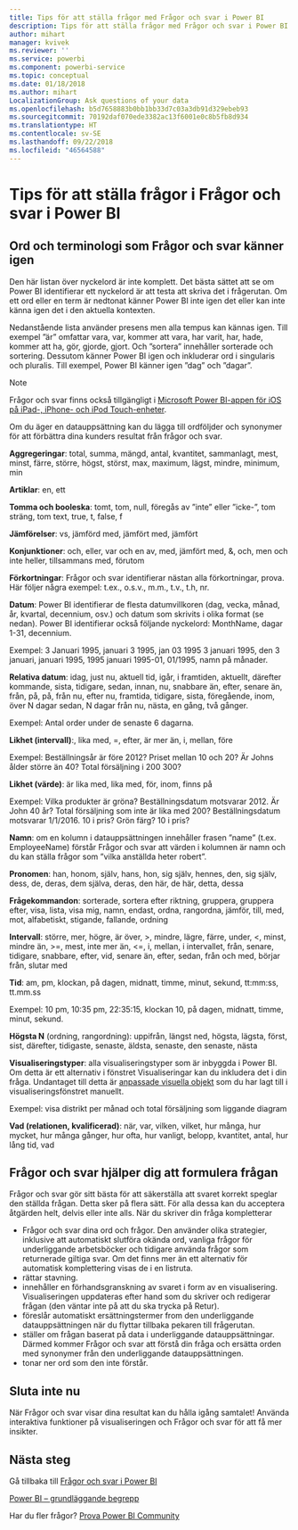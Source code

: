 ```yaml
---
title: Tips för att ställa frågor med Frågor och svar i Power BI
description: Tips för att ställa frågor med Frågor och svar i Power BI
author: mihart
manager: kvivek
ms.reviewer: ''
ms.service: powerbi
ms.component: powerbi-service
ms.topic: conceptual
ms.date: 01/18/2018
ms.author: mihart
LocalizationGroup: Ask questions of your data
ms.openlocfilehash: b5d7658883b0bb1bb33d7c03a3db91d329ebeb93
ms.sourcegitcommit: 70192daf070ede3382ac13f6001e0c8b5fb8d934
ms.translationtype: HT
ms.contentlocale: sv-SE
ms.lasthandoff: 09/22/2018
ms.locfileid: "46564588"
---
```

# <a name="tips-for-asking-questions-in-power-bi-qa"></a>Tips för att ställa frågor i Frågor och svar i Power BI
## <a name="words-and-terminology-that-qa-recognizes"></a>Ord och terminologi som Frågor och svar känner igen
Den här listan över nyckelord är inte komplett.  Det bästa sättet att se om Power BI identifierar ett nyckelord är att testa att skriva det i frågerutan.  Om ett ord eller en term är nedtonat känner Power BI inte igen det eller kan inte känna igen det i den aktuella kontexten.

Nedanstående lista använder presens men alla tempus kan kännas igen. Till exempel ”är” omfattar vara, var, kommer att vara, har varit, har, hade, kommer att ha, gör, gjorde, gjort.  Och ”sortera” innehåller sorterade och sortering.  Dessutom känner Power BI igen och inkluderar ord i singularis och pluralis. Till exempel, Power BI känner igen ”dag” och ”dagar”.

> [!NOTE]
> Frågor och svar finns också tillgängligt i [Microsoft Power BI-appen för iOS på iPad-, iPhone- och iPod Touch-enheter](mobile/mobile-apps-ios-qna.md).
> 
> 

Om du äger en datauppsättning kan du lägga till ordföljder och synonymer för att förbättra dina kunders resultat från frågor och svar.

**Aggregeringar**: total, summa, mängd, antal, kvantitet, sammanlagt, mest, minst, färre, större, högst, störst, max, maximum, lägst, mindre, minimum, min

**Artiklar**: en, ett

**Tomma och booleska**: tomt, tom, null, föregås av ”inte” eller ”icke-”, tom sträng, tom text, true, t, false, f

**Jämförelser**: vs, jämförd med, jämfört med, jämfört

**Konjunktioner**: och, eller, var och en av, med, jämfört med, &, och, men och inte heller, tillsammans med, förutom

**Förkortningar**: Frågor och svar identifierar nästan alla förkortningar, prova.  Här följer några exempel: t.ex., o.s.v., m.m., t.v., t.h, nr.

**Datum**: Power BI identifierar de flesta datumvillkoren (dag, vecka, månad, år, kvartal, decennium, osv.) och datum som skrivits i olika format (se nedan). Power BI identifierar också följande nyckelord: MonthName, dagar 1-31, decennium.

Exempel: 3 Januari 1995, januari 3 1995, jan 03 1995 3 januari 1995, den 3 januari, januari 1995, 1995 januari 1995-01, 01/1995, namn på månader.

**Relativa datum**: idag, just nu, aktuell tid, igår, i framtiden, aktuellt, därefter kommande, sista, tidigare, sedan, innan, nu, snabbare än, efter, senare än, från, på, på, från nu, efter nu, framtida, tidigare, sista, föregående, inom, över N dagar sedan, N dagar från nu, nästa, en gång, två gånger.

Exempel: Antal order under de senaste 6 dagarna.

**Likhet (intervall)**:, lika med, =, efter, är mer än, i, mellan, före

Exempel: Beställningsår är före 2012? Priset mellan 10 och 20? Är Johns ålder större än 40? Total försäljning i 200 300?

**Likhet (värde)**: är lika med, lika med, för, inom, finns på

Exempel: Vilka produkter är gröna? Beställningsdatum motsvarar 2012. Är John 40 år? Total försäljning som inte är lika med 200? Beställningsdatum motsvarar 1/1/2016. 10 i pris? Grön färg? 10 i pris?

**Namn**: om en kolumn i datauppsättningen innehåller frasen ”name” (t.ex. EmployeeName) förstår Frågor och svar att värden i kolumnen är namn och du kan ställa frågor som ”vilka anställda heter robert”.

**Pronomen**: han, honom, själv, hans, hon, sig själv, hennes, den, sig själv, dess, de, deras, dem själva, deras, den här, de här, detta, dessa

**Frågekommandon**: sorterade, sortera efter riktning, gruppera, gruppera efter, visa, lista, visa mig, namn, endast, ordna, rangordna, jämför, till, med, mot, alfabetiskt, stigande, fallande, ordning

**Intervall**: större, mer, högre, är över, >, mindre, lägre, färre, under, <, minst, mindre än, >=, mest, inte mer än, <=, i, mellan, i intervallet, från, senare, tidigare, snabbare, efter, vid, senare än, efter, sedan, från och med, börjar från, slutar med

**Tid**: am, pm, klockan, på dagen, midnatt, timme, minut, sekund, tt:mm:ss, tt.mm.ss

Exempel: 10 pm, 10:35 pm, 22:35:15, klockan 10, på dagen, midnatt, timme, minut, sekund.

**Högsta N** (ordning, rangordning): uppifrån, längst ned, högsta, lägsta, först, sist, därefter, tidigaste, senaste, äldsta, senaste, den senaste, nästa

**Visualiseringstyper**: alla visualiseringstyper som är inbyggda i Power BI.  Om detta är ett alternativ i fönstret Visualiseringar kan du inkludera det i din fråga.  Undantaget till detta är [anpassade visuella objekt](../power-bi-custom-visuals.md) som du har lagt till i visualiseringsfönstret manuellt.

Exempel: visa distrikt per månad och total försäljning som liggande diagram

**Vad (relationen, kvalificerad)**: när, var, vilken, vilket, hur många, hur mycket, hur många gånger, hur ofta, hur vanligt, belopp, kvantitet, antal, hur lång tid, vad

## <a name="qa-helps-you-phrase-the-question"></a>Frågor och svar hjälper dig att formulera frågan
Frågor och svar gör sitt bästa för att säkerställa att svaret korrekt speglar den ställda frågan. Detta sker på flera sätt. För alla dessa kan du acceptera åtgärden helt, delvis eller inte alls. När du skriver din fråga kompletterar

* Frågor och svar dina ord och frågor. Den använder olika strategier, inklusive att automatiskt slutföra okända ord, vanliga frågor för underliggande arbetsböcker och tidigare använda frågor som returnerade giltiga svar. Om det finns mer än ett alternativ för automatisk komplettering visas de i en listruta.
* rättar stavning.
* innehåller en förhandsgranskning av svaret i form av en visualisering. Visualiseringen uppdateras efter hand som du skriver och redigerar frågan (den väntar inte på att du ska trycka på Retur).
* föreslår automatiskt ersättningstermer from den underliggande datauppsättningen när du flyttar tillbaka pekaren till frågerutan.
* ställer om frågan baserat på data i underliggande datauppsättningar. Därmed kommer Frågor och svar att förstå din fråga och ersätta orden med synonymer från den underliggande datauppsättningen.
* tonar ner ord som den inte förstår.

## <a name="dont-stop-now"></a>Sluta inte nu
När Frågor och svar visar dina resultat kan du hålla igång samtalet! Använda interaktiva funktioner på visualiseringen och Frågor och svar för att få mer insikter.

## <a name="next-steps"></a>Nästa steg
Gå tillbaka till [Frågor och svar i Power BI](end-user-q-and-a.md)  

[Power BI – grundläggande begrepp](end-user-basic-concepts.md)  

Har du fler frågor? [Prova Power BI Community](http://community.powerbi.com/)

